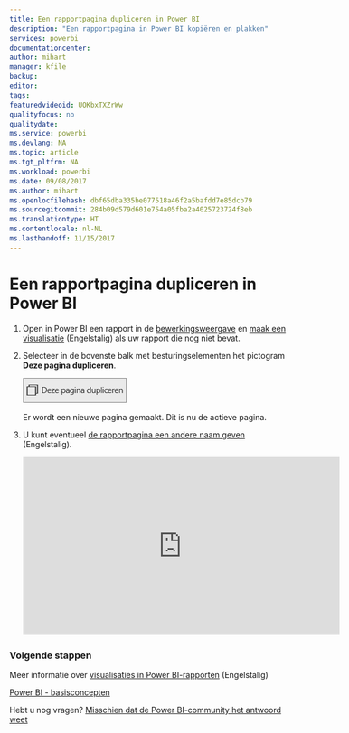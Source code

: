 ```yaml
---
title: Een rapportpagina dupliceren in Power BI
description: "Een rapportpagina in Power BI kopiëren en plakken"
services: powerbi
documentationcenter: 
author: mihart
manager: kfile
backup: 
editor: 
tags: 
featuredvideoid: UOKbxTXZrWw
qualityfocus: no
qualitydate: 
ms.service: powerbi
ms.devlang: NA
ms.topic: article
ms.tgt_pltfrm: NA
ms.workload: powerbi
ms.date: 09/08/2017
ms.author: mihart
ms.openlocfilehash: dbf65dba335be077518a46f2a5bafdd7e85dcb79
ms.sourcegitcommit: 284b09d579d601e754a05fba2a4025723724f8eb
ms.translationtype: HT
ms.contentlocale: nl-NL
ms.lasthandoff: 11/15/2017
---
```

# <a name="duplicate-a-report-page-in-power-bi"></a>Een rapportpagina dupliceren in Power BI
1. Open in Power BI een rapport in de [bewerkingsweergave](service-reading-view-and-editing-view.md) en [maak een visualisatie](power-bi-report-add-visualizations-i.md) (Engelstalig) als uw rapport die nog niet bevat. 
2. Selecteer in de bovenste balk met besturingselementen het pictogram **Deze pagina dupliceren**.
   
   ![](media/power-bi-report-copy-paste-page/pbi_duplicate_new.png)
   
   Er wordt een nieuwe pagina gemaakt. Dit is nu de actieve pagina.
3. U kunt eventueel [de rapportpagina een andere naam geven](service-rename.md) (Engelstalig).
   
   <iframe width="560" height="315" src="https://www.youtube.com/embed/UOKbxTXZrWw?list=PL1N57mwBHtN0JFoKSR0n-tBkUJHeMP2cP" frameborder="0" allowfullscreen></iframe>

### <a name="next-steps"></a>Volgende stappen
Meer informatie over [visualisaties in Power BI-rapporten](power-bi-report-visualizations.md) (Engelstalig)

[Power BI - basisconcepten](service-basic-concepts.md)

Hebt u nog vragen? [Misschien dat de Power BI-community het antwoord weet](http://community.powerbi.com/)

